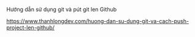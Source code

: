 Hướng dẫn sử dụng git và pút git len Github


https://www.thanhlongdev.com/huong-dan-su-dung-git-va-cach-push-project-len-github/